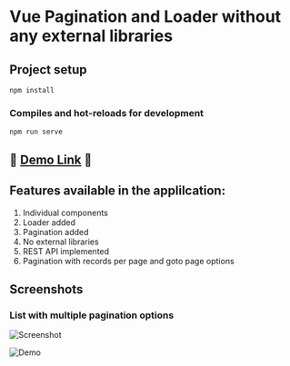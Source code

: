 # Vue Pagination and Loader without any external libraries

## Project setup
```
npm install
```

### Compiles and hot-reloads for development
```
npm run serve
```


## <g-emoji class="g-emoji" alias="tada" fallback-src="https://github.githubassets.com/images/icons/emoji/unicode/1f389.png">🎉 </g-emoji> [Demo Link](jebasuthan.github.io/vue-pagination/)  <g-emoji class="g-emoji" alias="tada" fallback-src="https://github.githubassets.com/images/icons/emoji/unicode/1f389.png">🎉</g-emoji>

## Features available in the applilcation:
1. Individual components
2. Loader added
3. Pagination added
4. No external libraries
5. REST API implemented
6. Pagination with records per page and goto page options



## Screenshots
### List with multiple pagination options
![Screenshot](https://user-images.githubusercontent.com/3702438/142559810-943ba84f-9f6f-4189-9f76-76540f3fbc1f.png)

![Demo](https://user-images.githubusercontent.com/3702438/142564944-01e82c6e-87b9-4713-bece-b423d36f0d7d.gif)
